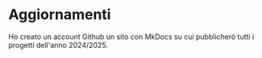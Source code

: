 # Aggiornamenti

Ho creato un account Github un sito con MkDocs su cui pubblicherò tutti i progetti dell'anno 2024/2025.
